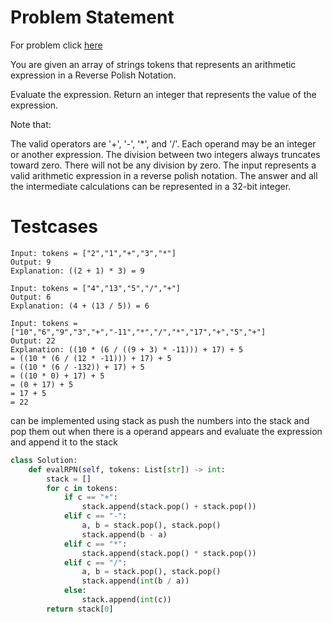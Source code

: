 # Problem Statement
For problem click [here](https://leetcode.com/problems/evaluate-reverse-polish-notation/)

You are given an array of strings tokens that represents an arithmetic expression in a Reverse Polish Notation.

Evaluate the expression. Return an integer that represents the value of the expression.

Note that:

The valid operators are '+', '-', '*', and '/'.
Each operand may be an integer or another expression.
The division between two integers always truncates toward zero.
There will not be any division by zero.
The input represents a valid arithmetic expression in a reverse polish notation.
The answer and all the intermediate calculations can be represented in a 32-bit integer.
 
# Testcases
```
Input: tokens = ["2","1","+","3","*"]
Output: 9
Explanation: ((2 + 1) * 3) = 9
```
```
Input: tokens = ["4","13","5","/","+"]
Output: 6
Explanation: (4 + (13 / 5)) = 6
```
```
Input: tokens = ["10","6","9","3","+","-11","*","/","*","17","+","5","+"]
Output: 22
Explanation: ((10 * (6 / ((9 + 3) * -11))) + 17) + 5
= ((10 * (6 / (12 * -11))) + 17) + 5
= ((10 * (6 / -132)) + 17) + 5
= ((10 * 0) + 17) + 5
= (0 + 17) + 5
= 17 + 5
= 22
```
can be implemented using stack as push the numbers into the stack and pop them out when there is a operand appears and evaluate the expression and append it to the stack

```python
class Solution:
    def evalRPN(self, tokens: List[str]) -> int:
        stack = []
        for c in tokens:
            if c == "+":
                stack.append(stack.pop() + stack.pop())
            elif c == "-":
                a, b = stack.pop(), stack.pop()
                stack.append(b - a)
            elif c == "*":
                stack.append(stack.pop() * stack.pop())
            elif c == "/":
                a, b = stack.pop(), stack.pop()
                stack.append(int(b / a))
            else:
                stack.append(int(c))
        return stack[0]

```
